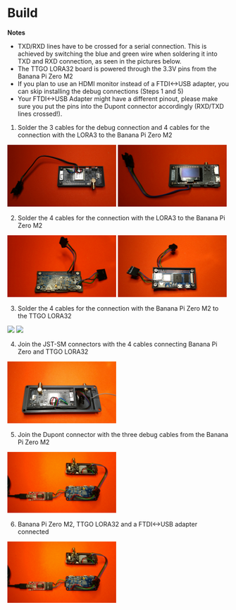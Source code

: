 # Build

**Notes**

- TXD/RXD lines have to be crossed for a serial connection. This is achieved by switching the blue and green wire when soldering it into TXD and RXD connection, as seen in the pictures below.
- The TTGO LORA32 board is powered through the 3.3V pins from the Banana Pi Zero M2
- If you plan to use an HDMI monitor instead of a FTDI<->USB adapter, you can skip installing the debug connections (Steps 1 and 5)
- Your FTDI<->USB Adapter might have a different pinout, please make sure you put the pins into the Dupont connector accordingly (RXD/TXD lines crossed!).


1. Solder the 3 cables for the debug connection and 4 cables for the connection with the LORA3 to the Banana Pi Zero M2 

<p align="left" width="60%">
  <img width="49%" src="images/build/Step1a.jpg">
  <img width="49%" src="images/build/Step1b.jpg">
</p>


2. Solder the 4 cables for the connection with the LORA3 to the Banana Pi Zero M2 

<p align="left" width="60%">
  <img width="49%" src="images/build/Step2a.jpg">
  <img width="49%" src="images/build/Step2b.jpg">
</p>


3. Solder the 4 cables for the connection with the Banana Pi Zero M2 to the TTGO LORA32

<p align="left" width="60%">
  <img width="49%" src="images/build/Step3a.jpg">
  <img width="49%" src="images/build/Step3b.jpg">
</p>


4. Join the JST-SM connectors with the 4 cables connecting Banana Pi Zero and TTGO LORA32

<p align="left" width="60%">
  <img width="49%" src="images/build/Step4.jpg">
</p>


5. Join the Dupont connector with the three debug cables from the Banana Pi Zero M2

<p align="left" width="60%">
  <img width="49%" src="images/build/Step5.jpg">
</p>


6. Banana Pi Zero M2, TTGO LORA32 and a FTDI<->USB adapter connected

<p align="left" width="60%">
  <img width="49%" src="images/build/Step6.jpg">
</p>
